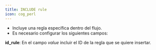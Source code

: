 ```yaml
---
title: INCLUDE rule
icon: cog_perl
---
```

* Incluye una regla específica dentro del flujo.
* Es necesario configurar los siguientes campos:

**id_rule**: En el campo *value* incluir el ID de la regla que se quiere insertar.
